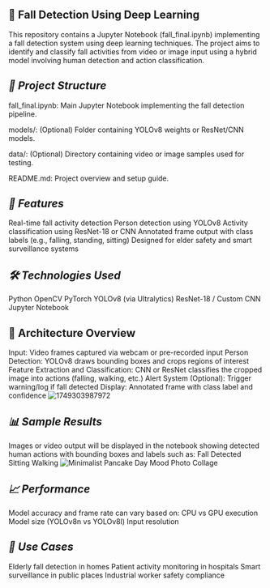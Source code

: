 ## **🧠 Fall Detection Using Deep Learning**
This repository contains a Jupyter Notebook (fall_final.ipynb) implementing a fall detection system using deep learning techniques. The project aims to identify and classify fall activities from video or image input using a hybrid model involving human detection and action classification.

## ***📂 Project Structure***
fall_final.ipynb: Main Jupyter Notebook implementing the fall detection pipeline.

models/: (Optional) Folder containing YOLOv8 weights or ResNet/CNN models.

data/: (Optional) Directory containing video or image samples used for testing.

README.md: Project overview and setup guide.

## ***🚀 Features***
Real-time fall activity detection
Person detection using YOLOv8
Activity classification using ResNet-18 or CNN
Annotated frame output with class labels (e.g., falling, standing, sitting)
Designed for elder safety and smart surveillance systems

## ***🛠️ Technologies Used***
Python
OpenCV
PyTorch
YOLOv8 (via Ultralytics)
ResNet-18 / Custom CNN
Jupyter Notebook

## **🧱 Architecture Overview**
Input: Video frames captured via webcam or pre-recorded input
Person Detection: YOLOv8 draws bounding boxes and crops regions of interest
Feature Extraction and Classification: CNN or ResNet classifies the cropped image into actions (falling, walking, etc.)
Alert System (Optional): Trigger warning/log if fall detected
Display: Annotated frame with class label and confidence
![1749303987972](https://github.com/user-attachments/assets/7b7415fd-bdf0-426b-aaea-d3f2bcacb4c4)

## ***📊 Sample Results***
Images or video output will be displayed in the notebook showing detected human actions with bounding boxes and labels such as:
Fall Detected
Sitting
Walking
![Minimalist Pancake Day Mood Photo Collage](https://github.com/user-attachments/assets/5a2e85fe-17e2-4531-beb1-91f7cca77b5b)


## ***📈 Performance***
Model accuracy and frame rate can vary based on:
CPU vs GPU execution
Model size (YOLOv8n vs YOLOv8l)
Input resolution

## ***📌 Use Cases***
Elderly fall detection in homes
Patient activity monitoring in hospitals
Smart surveillance in public places
Industrial worker safety compliance
